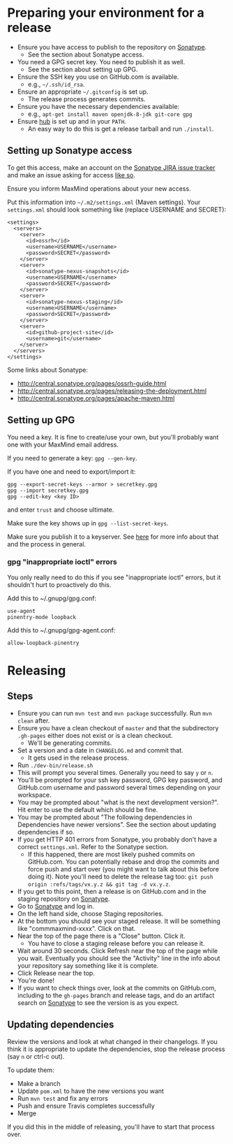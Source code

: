 # Preparing your environment for a release
  - Ensure you have access to publish to the repository on
    [Sonatype](https://oss.sonatype.org).
    - See the section about Sonatype access.
  - You need a GPG secret key. You need to publish it as well.
    - See the section about setting up GPG.
  - Ensure the SSH key you use on GitHub.com is available.
    - e.g., `~/.ssh/id_rsa`.
  - Ensure an appropriate `~/.gitconfig` is set up.
    - The release process generates commits.
  - Ensure you have the necessary dependencies available:
    - e.g., `apt-get install maven openjdk-8-jdk git-core gpg`
  - Ensure [hub](https://github.com/github.com/hub) is set up and in your
    `PATH`.
    - An easy way to do this is get a release tarball and run `./install`.


## Setting up Sonatype access
To get this access, make an account on the [Sonatype JIRA issue
tracker](https://issues.sonatype.org/) and make an issue asking for access
[like so](https://issues.sonatype.org/browse/OSSRH-34414).

Ensure you inform MaxMind operations about your new access.

Put this information into `~/.m2/settings.xml` (Maven settings). Your
`settings.xml` should look something like (replace USERNAME and SECRET):

    <settings>
      <servers>
        <server>
          <id>ossrh</id>
          <username>USERNAME</username>
          <password>SECRET</password>
        </server>
        <server>
          <id>sonatype-nexus-snapshots</id>
          <username>USERNAME</username>
          <password>SECRET</password>
        </server>
        <server>
          <id>sonatype-nexus-staging</id>
          <username>USERNAME</username>
          <password>SECRET</password>
        </server>
        <server>
          <id>github-project-site</id>
          <username>git</username>
        </server>
      </servers>
    </settings>

Some links about Sonatype:

  * http://central.sonatype.org/pages/ossrh-guide.html
  * http://central.sonatype.org/pages/releasing-the-deployment.html
  * http://central.sonatype.org/pages/apache-maven.html


## Setting up GPG
You need a key. It is fine to create/use your own, but you'll probably want
one with your MaxMind email address.

If you need to generate a key: `gpg --gen-key`.

If you have one and need to export/import it:

    gpg --export-secret-keys --armor > secretkey.gpg
    gpg --import secretkey.gpg
    gpg --edit-key <key ID>

and enter `trust` and choose ultimate.

Make sure the key shows up in `gpg --list-secret-keys`.

Make sure you publish it to a keyserver. See
[here](http://central.sonatype.org/pages/working-with-pgp-signatures.html)
for more info about that and the process in general.


### gpg "inappropriate ioctl" errors
You only really need to do this if you see "inappropriate ioctl" errors,
but it shouldn't hurt to proactively do this.

Add this to ~/.gnupg/gpg.conf:

    use-agent
    pinentry-mode loopback

Add this to ~/.gnupg/gpg-agent.conf:

    allow-loopback-pinentry


# Releasing

## Steps
  - Ensure you can run `mvn test` and `mvn package` successfully. Run
    `mvn clean` after.
  - Ensure you have a clean checkout of `master` and that the subdirectory
    `.gh-pages` either does not exist or is a clean checkout.
    - We'll be generating commits.
  - Set a version and a date in `CHANGELOG.md` and commit that.
    - It gets used in the release process.
  - Run `./dev-bin/release.sh`
  - This will prompt you several times. Generally you need to say `y` or
    `n`.
  - You'll be prompted for your ssh key password, GPG key password, and
    GitHub.com username and password several times depending on your
    workspace.
  - You may be prompted about "what is the next development version?". Hit
    enter to use the default which should be fine.
  - You may be prompted about "The following dependencies in Dependencies
    have newer versions". See the section about updating dependencies if so.
  - If you get HTTP 401 errors from Sonatype, you probably don't have a
    correct `settings.xml`. Refer to the Sonatype section.
    - If this happened, there are most likely pushed commits on GitHub.com.
      You can potentially rebase and drop the commits and force push and
      start over (you might want to talk about this before doing it). Note
      you'll need to delete the release tag too:
      `git push origin :refs/tags/vx.y.z && git tag -d vx.y.z`.
  - If you get to this point, then a release is on GitHub.com and in the
    staging repository on [Sonatype](https://oss.sonatype.org).
  - Go to [Sonatype](https://oss.sonatype.org) and log in.
  - On the left hand side, choose Staging repositories.
  - At the bottom you should see your staged release. It will be something
    like "commmaxmind-xxxx". Click on that.
  - Near the top of the page there is a "Close" button. Click it.
    - You have to close a staging release before you can release it.
  - Wait around 30 seconds. Click Refresh near the top of the page while
    you wait. Eventually you should see the "Activity" line in the info
    about your repository say something like it is complete.
  - Click Release near the top.
  - You're done!
  - If you want to check things over, look at the commits on GitHub.com,
    including to the `gh-pages` branch and release tags, and do an artifact
    search on [Sonatype](https://oss.sonatype.org) to see the version is as
    you expect.


## Updating dependencies
Review the versions and look at what changed in their changelogs. If you
think it is appropriate to update the dependencies, stop the release
process (say `n` or ctrl-c out).

To update them:

  - Make a branch
  - Update `pom.xml` to have the new versions you want
  - Run `mvn test` and fix any errors
  - Push and ensure Travis completes successfully
  - Merge

If you did this in the middle of releasing, you'll have to start that
process over.
